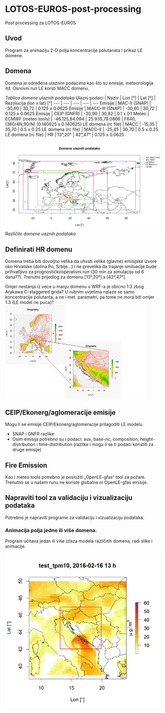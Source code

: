 # LOTOS-EUROS-post-processing
Post processing za LOTOS-EUROS

## Uvod
Program za animaciju 2-D polja koncentracije polutanata i prikaz LE domene. 

## Domena
Domena je određena ulaznim podacima kao što su emisije, meteorologija itd. Osnovni run LE korsti MACC domenu.

*Tablica domene ulaznih podataka*
Ulazni podaci |	Naziv |	Lon [°] |	Lat [°] |	Rezolucija (lon x lat) [°]
--- | --- | --- | --- | ---
Emisije |	MAC-II (SNAP) |	-30,60 |	30,72 |	0.125 x 0.0625
Emisije |		MACC-III (SNAP) |	-30,60 |	30,72 |	0.125 x 0.0625
Emisije |		CEIP (GNFR) |	-30,90 |	30,82 |	0.1 x 0.1
Meteo |	ECMWF (meteo tools) |	-46.125,84.094 |	25.935,78.0866 |	F640, (360/4N,90/N) (0.140625 x 0.140625)
LE domena (rc file) |	MACC |	-15,35 |	35,70 |	0.5 x 0.25
LE domena (rc file) |		MACC-II |	-25,45 |	30,70 |	0.5 x 0.25
LE domena (rc file) |		HR |	13°,20° |	42°,47° |	0.125 x 0.0625

![](./images/Domene.png)
*Različite domene uaznih podataka*

## Definirati HR domenu

Domena treba biti dovoljno velika da uhvati velike (glavne) emisijske izvore oko Hrvatske (dolina Po, Srbije...) i ne prevelika da trajanje smiluacije bude prihvatljivo za prognostički/operativni run (30 min za simulaciju od 6 dana??). Trenutni prijedlog za domenu [13°,20°] x [42°,47°].

Omjer nestanja iz vece u manju domenu u WRF-a je obicno 1:3 zbog Arakawa C-staggered grida? U rubnim uvjetima nalaze se samo koncentracije polutanta, a ne i met. parametri, pa tome ne mora biti omjer 1:3 (LE model ne puca)?
![](./images/Domena_2.png)

##	CEIP/Ekonerg/aglomeracije emisije

Mogu li se emisije CEIP/Ekonerg/aglomeracije prilagoditi LE modelu. 
-	SNAP i GNFR razlike
-	Osim emisija potrebno su i podaci: aux,  base-nc,  composition,  height-distribution i   time-distribution   (razlike i mogu li se ti podaci koristiti za druge emisije)

##	Fire Emission 

Kao i meteo tools potrebno je posložiti „OpenLE-gfas“ tool za požare. Trenutno se u našem runu ne koriste globalne ni OpenLE-gfas emisije.

##	Napraviti tool za validaciju i vizualizaciju podataka

Potrebno je napraviti programe za validaciju i vizualizaciju podataka.

###	Animacija polja jedne ili više domena.
Program učitava jedan ili više izlaza modela različitih domena, radi slike i animacije.

![](./images/primjer.png)
